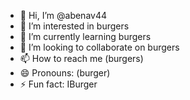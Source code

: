 - 👋 Hi, I’m @abenav44
- 👀 I’m interested in burgers
- 🌱 I’m currently learning burgers
- 💞️ I’m looking to collaborate on burgers
- 📫 How to reach me (burgers)
- 😄 Pronouns: (burger)
- ⚡ Fun fact: IBurger

<!---
abenav44/abenav44 is a ✨ special ✨ repository because its `README.md` (this file) appears on your GitHub profile.
You can click the Preview link to take a look at your changes.
--->
